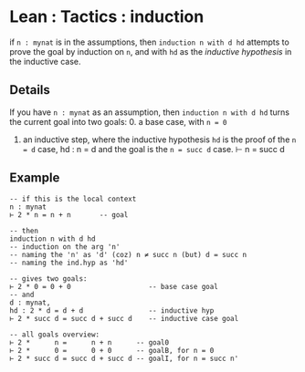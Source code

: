 # Lean : Tactics : induction


if `n : mynat` is in the assumptions, 
then `induction n with d hd` 
attempts to prove the goal by induction on `n`, and with 
`hd` as the *inductive hypothesis* in the inductive case.

## Details

If you have `n : mynat` as an assumption, 
then `induction n with d hd` turns the current goal 
into two goals: 
0. a base case,   with `n = 0`
1. an inductive step,
   where the inductive hypothesis `hd` 
   is the proof of the `n = d`      case,       hd : n = d
   and the goal is the `n = succ d` case.          ⊢ n = succ d


## Example

```lean
-- if this is the local context
n : mynat
⊢ 2 * n = n + n       -- goal

-- then
induction n with d hd
-- induction on the arg 'n'
-- naming the 'n' as 'd' (coz) n ≠ succ n (but) d = succ n
-- naming the ind.hyp as 'hd'

-- gives two goals:
⊢ 2 * 0 = 0 + 0                   -- base case goal
-- and
d : mynat,
hd : 2 * d = d + d                -- inductive hyp
⊢ 2 * succ d = succ d + succ d    -- inductive case goal

-- all goals overview:
⊢ 2 *      n =      n + n      -- goal0
⊢ 2 *      0 =      0 + 0      -- goalB, for n = 0
⊢ 2 * succ d = succ d + succ d -- goalI, for n = succ n'
```
